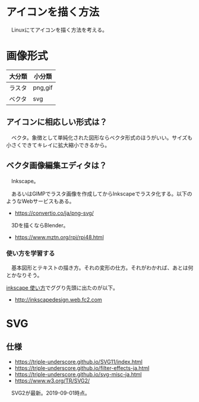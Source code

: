 # アイコンを描く方法

　Linuxにてアイコンを描く方法を考える。

# 画像形式

大分類|小分類
------|------
ラスタ|png,gif
ベクタ|svg

## アイコンに相応しい形式は？

　ベクタ。象徴として単純化された図形ならベクタ形式のほうがいい。サイズも小さくできてキレイに拡大縮小できるから。

## ベクタ画像編集エディタは？

　Inkscape。

　あるいはGIMPでラスタ画像を作成してからInkscapeでラスタ化する。以下のようなWebサービスもある。

* https://convertio.co/ja/png-svg/

　3Dを描くならBlender。

* https://www.mztn.org/rpi/rpi48.html

### 使い方を学習する

　基本図形とテキストの描き方。それの変形の仕方。それがわかれば、あとは何とかなりそう。

[inkscape 使い方](https://www.google.co.jp/search?q=inkscape+%E4%BD%BF%E3%81%84%E6%96%B9&oq=inkscape+%E4%BD%BF%E3%81%84%E6%96%B9&aqs=chrome..69i57.7957j0j7&sourceid=chrome&ie=UTF-8)でググり先頭に出たのが以下。

* http://inkscapedesign.web.fc2.com

# SVG

## 仕様

* https://triple-underscore.github.io/SVG11/index.html
* https://triple-underscore.github.io/filter-effects-ja.html
* https://triple-underscore.github.io/svg-misc-ja.html
* https://www.w3.org/TR/SVG2/

　SVG2が最新。2019-09-01時点。

